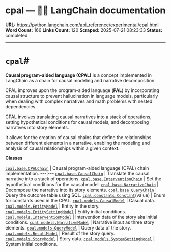 # cpal — 🦜🔗 LangChain  documentation

**URL:** https://python.langchain.com/api_reference/experimental/cpal.html
**Word Count:** 166
**Links Count:** 120
**Scraped:** 2025-07-21 08:23:33
**Status:** completed

---

# `cpal`\#

**Causal program-aided language \(CPAL\)** is a concept implemented in LangChain as a chain for causal modeling and narrative decomposition.

CPAL improves upon the program-aided language \(**PAL**\) by incorporating causal structure to prevent hallucination in language models, particularly when dealing with complex narratives and math problems with nested dependencies.

CPAL involves translating causal narratives into a stack of operations, setting hypothetical conditions for causal models, and decomposing narratives into story elements.

It allows for the creation of causal chains that define the relationships between different elements in a narrative, enabling the modeling and analysis of causal relationships within a given context.

**Classes**

[`cpal.base.CPALChain`](https://python.langchain.com/api_reference/experimental/cpal/langchain_experimental.cpal.base.CPALChain.html#langchain_experimental.cpal.base.CPALChain "langchain_experimental.cpal.base.CPALChain") | Causal program-aided language \(CPAL\) chain implementation.   ---|---   [`cpal.base.CausalChain`](https://python.langchain.com/api_reference/experimental/cpal/langchain_experimental.cpal.base.CausalChain.html#langchain_experimental.cpal.base.CausalChain "langchain_experimental.cpal.base.CausalChain") | Translate the causal narrative into a stack of operations.   [`cpal.base.InterventionChain`](https://python.langchain.com/api_reference/experimental/cpal/langchain_experimental.cpal.base.InterventionChain.html#langchain_experimental.cpal.base.InterventionChain "langchain_experimental.cpal.base.InterventionChain") | Set the hypothetical conditions for the causal model.   [`cpal.base.NarrativeChain`](https://python.langchain.com/api_reference/experimental/cpal/langchain_experimental.cpal.base.NarrativeChain.html#langchain_experimental.cpal.base.NarrativeChain "langchain_experimental.cpal.base.NarrativeChain") | Decompose the narrative into its story elements.   [`cpal.base.QueryChain`](https://python.langchain.com/api_reference/experimental/cpal/langchain_experimental.cpal.base.QueryChain.html#langchain_experimental.cpal.base.QueryChain "langchain_experimental.cpal.base.QueryChain") | Query the outcome table using SQL.   [`cpal.constants.Constant`](https://python.langchain.com/api_reference/experimental/cpal/langchain_experimental.cpal.constants.Constant.html#langchain_experimental.cpal.constants.Constant "langchain_experimental.cpal.constants.Constant")\(value\) | Enum for constants used in the CPAL.   [`cpal.models.CausalModel`](https://python.langchain.com/api_reference/experimental/cpal/langchain_experimental.cpal.models.CausalModel.html#langchain_experimental.cpal.models.CausalModel "langchain_experimental.cpal.models.CausalModel") | Casual data.   [`cpal.models.EntityModel`](https://python.langchain.com/api_reference/experimental/cpal/langchain_experimental.cpal.models.EntityModel.html#langchain_experimental.cpal.models.EntityModel "langchain_experimental.cpal.models.EntityModel") | Entity in the story.   [`cpal.models.EntitySettingModel`](https://python.langchain.com/api_reference/experimental/cpal/langchain_experimental.cpal.models.EntitySettingModel.html#langchain_experimental.cpal.models.EntitySettingModel "langchain_experimental.cpal.models.EntitySettingModel") | Entity initial conditions.   [`cpal.models.InterventionModel`](https://python.langchain.com/api_reference/experimental/cpal/langchain_experimental.cpal.models.InterventionModel.html#langchain_experimental.cpal.models.InterventionModel "langchain_experimental.cpal.models.InterventionModel") | Intervention data of the story aka initial conditions.   [`cpal.models.NarrativeModel`](https://python.langchain.com/api_reference/experimental/cpal/langchain_experimental.cpal.models.NarrativeModel.html#langchain_experimental.cpal.models.NarrativeModel "langchain_experimental.cpal.models.NarrativeModel") | Narrative input as three story elements.   [`cpal.models.QueryModel`](https://python.langchain.com/api_reference/experimental/cpal/langchain_experimental.cpal.models.QueryModel.html#langchain_experimental.cpal.models.QueryModel "langchain_experimental.cpal.models.QueryModel") | Query data of the story.   [`cpal.models.ResultModel`](https://python.langchain.com/api_reference/experimental/cpal/langchain_experimental.cpal.models.ResultModel.html#langchain_experimental.cpal.models.ResultModel "langchain_experimental.cpal.models.ResultModel") | Result of the story query.   [`cpal.models.StoryModel`](https://python.langchain.com/api_reference/experimental/cpal/langchain_experimental.cpal.models.StoryModel.html#langchain_experimental.cpal.models.StoryModel "langchain_experimental.cpal.models.StoryModel") | Story data.   [`cpal.models.SystemSettingModel`](https://python.langchain.com/api_reference/experimental/cpal/langchain_experimental.cpal.models.SystemSettingModel.html#langchain_experimental.cpal.models.SystemSettingModel "langchain_experimental.cpal.models.SystemSettingModel") | System initial conditions.